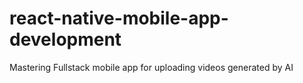 # react-native-mobile-app-development
 Mastering Fullstack mobile app for uploading videos generated by AI
